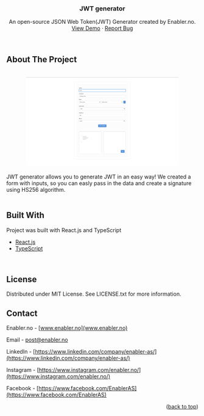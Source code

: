 <div id="top"></div>
<div align="center">
<h3 align="center">JWT generator</h3>

  <p align="center">
    An open-source JSON Web Token(JWT) Generator created by Enabler.no.
    <br />
    <a href="https://jwt.enabler.no/" target="_blank" >View Demo</a>
    ·
    <a href="https://github.com/Enabler-AS/JWT-generator/issues">Report Bug</a>
  </p>
</div>
</br>
<!-- ABOUT THE PROJECT -->

## About The Project

</br>

<div align="center">
<img src="src/images/main.png" alt="JWT generator" width="400" />
</div>
</br>
JWT generator allows you to generate JWT in an easy way! We created a form with inputs, so you can easly pass in the data and create a signature using HS256 algorithm.
</br>
</br>

## Built With

Project was built with React.js and TypeScript

- [React.js](https://reactjs.org/)
- [TypeScript](https://www.typescriptlang.org)

<!-- CONTACT -->
</br>

## License

Distributed under MIT License. See LICENSE.txt for more information.
</br>

## Contact

Enabler.no - [www.enabler.no](www.enabler.no)
</br>

Email - [post@enabler.no](post@enabler.no)
</br>

LinkedIn - [https://www.linkedin.com/company/enabler-as/](https://www.linkedin.com/company/enabler-as/)
</br>

Instagram - [https://www.instagram.com/enabler.no/](https://www.instagram.com/enabler.no/)
</br>

Facebook - [https://www.facebook.com/EnablerAS](https://www.facebook.com/EnablerAS)
</br>

<p align="right">(<a href="#top">back to top</a>)</p>
